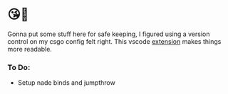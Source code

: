 # 😘🍪

Gonna put some stuff here for safe keeping, I figured using a version control on my csgo config felt right. This vscode [extension](https://marketplace.visualstudio.com/items?itemName=joelcancela.cfg-games-support) makes things more readable.

### To Do:
<ul>
    <li>Setup nade binds and jumpthrow</li>
</ul>